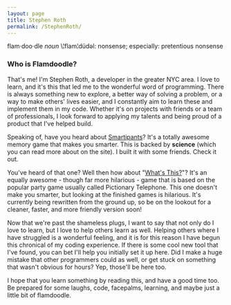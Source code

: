 ```yaml
---
layout: page
title: Stephen Roth
permalink: /StephenRoth/
---
```

flam·doo·dle *noun* \¦flam¦düdəl\:
nonsense; especially: pretentious nonsense

<h3>Who is Flamdoodle?</h3>


That's me!  I'm Stephen Roth, a developer in the greater NYC area.  I love to learn, and it's this that led me to the wonderful word of programming.  There is always something new to explore, a better way of solving a problem, or a way to make others' lives easier, and I constantly aim to learn these and implement them in my code.  Whether it's on projects with friends or a team of professionals, I look forward to applying my talents and being proud of a product that I've helped build.

Speaking of, have you heard about [Smartipants][smartipants]?  It's a totally awesome memory game that makes you smarter.  This is backed by **science** (which you can read more about on the site).  I built it with some friends.  Check it out.

You've heard of that one?  Well then how about "[What's This?][whatsthis]"?  It's an equally awesome - though far more hilarious - game that is based on the popular party game usually called Pictionary Telephone.  This one doesn't make you smarter, but looking at the finished games is hilarious.  It's currently being rewritten from the ground up, so be on the lookout for a cleaner, faster, and more friendly version soon!

Now that we're past the shameless plugs, I want to say that not only do I love to learn, but I love to help others learn as well.  Helping others where I have struggled is a wonderful feeling, and it is for this reason I have begun this chronical of my coding experience.  If there is some cool new tool that I've found, you can bet I'll help you initially set it up here.  Did I make a huge mistake that other programmers could as well, or get stuck on something that wasn't obvious for hours?  Yep, those'll be here too.

I hope that you learn something by reading this, and have a good time too.  Be prepared for some laughs, code, facepalms, learning, and maybe just a little bit of flamdoodle.


[smartipants]: smartipantsgame.com
[whatsthis]: whats-this.herokuapp.com